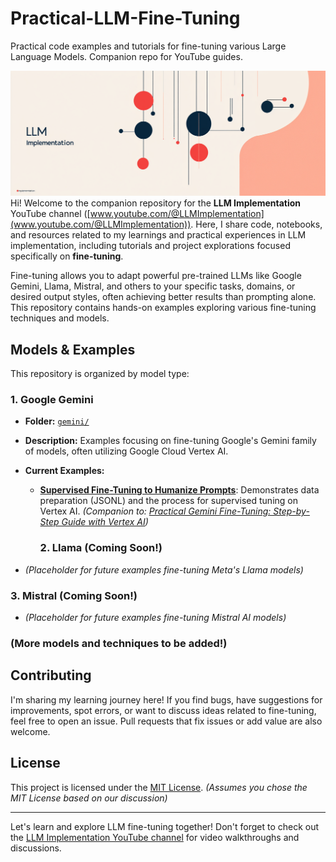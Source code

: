 # Practical-LLM-Fine-Tuning

Practical code examples and tutorials for fine-tuning various Large Language Models. Companion repo for YouTube guides.

[![LLM Implementation](./images/LLM-Implementation-Channel.png)](www.youtube.com/@LLMImplementation)
Hi! Welcome to the companion repository for the **LLM Implementation** YouTube channel ([www.youtube.com/@LLMImplementation](www.youtube.com/@LLMImplementation)). Here, I share code, notebooks, and resources related to my learnings and practical experiences in LLM implementation, including tutorials and project explorations focused specifically on **fine-tuning**.

Fine-tuning allows you to adapt powerful pre-trained LLMs like Google Gemini, Llama, Mistral, and others to your specific tasks, domains, or desired output styles, often achieving better results than prompting alone. This repository contains hands-on examples exploring various fine-tuning techniques and models.

## Models & Examples

This repository is organized by model type:

### 1. Google Gemini

* **Folder:** [`gemini/`](./gemini/)
* **Description:** Examples focusing on fine-tuning Google's Gemini family of models, often utilizing Google Cloud Vertex AI.
* **Current Examples:**
    * **[Supervised Fine-Tuning to Humanize Prompts](./gemini/supervised_humanizing_prompts/)**: Demonstrates data preparation (JSONL) and the process for supervised tuning on Vertex AI. *(Companion to: [Practical Gemini Fine-Tuning: Step-by-Step Guide with Vertex AI](https://youtu.be/MOaHlowhp8s))*
        ### 2. Llama (Coming Soon!)

* *(Placeholder for future examples fine-tuning Meta's Llama models)*

### 3. Mistral (Coming Soon!)

* *(Placeholder for future examples fine-tuning Mistral AI models)*

### (More models and techniques to be added!)


## Contributing

I'm sharing my learning journey here! If you find bugs, have suggestions for improvements, spot errors, or want to discuss ideas related to fine-tuning, feel free to open an issue. Pull requests that fix issues or add value are also welcome.

## License

This project is licensed under the [MIT License](./LICENSE). *(Assumes you chose the MIT License based on our discussion)*

---

Let's learn and explore LLM fine-tuning together! Don't forget to check out the [LLM Implementation YouTube channel](www.youtube.com/@LLMImplementation) for video walkthroughs and discussions.